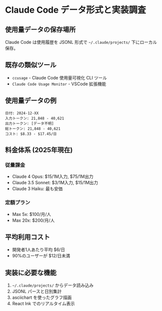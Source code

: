 # Claude Code データ形式と実装調査

## 使用量データの保存場所

Claude Code は使用履歴を JSONL 形式で `~/.claude/projects/` 下にローカル保存。

## 既存の類似ツール

- `ccusage` - Claude Code 使用量可視化 CLI ツール
- `Claude Code Usage Monitor` - VSCode 拡張機能

## 使用量データの例

```
日付: 2024-12-XX
入力トークン: 21,848 - 40,621
出力トークン: [データ不明]
総トークン: 21,848 - 40,621
コスト: $8.33 - $17.45/日
```

## 料金体系 (2025年現在)

### 従量課金
- Claude 4 Opus: $15/1M入力, $75/1M出力
- Claude 3.5 Sonnet: $3/1M入力, $15/1M出力
- Claude 3 Haiku: 最も安価

### 定額プラン
- Max 5x: $100/月/人
- Max 20x: $200/月/人

## 平均利用コスト

- 開発者1人あたり平均 $6/日
- 90%のユーザーが $12/日未満

## 実装に必要な機能

1. `~/.claude/projects/` からデータ読み込み
2. JSONL パースと日別集計
3. asciichart を使ったグラフ描画
4. React Ink でのリアルタイム表示